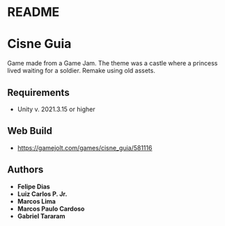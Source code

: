 # README #

# Cisne Guia

Game made from a Game Jam. The theme was a castle where a princess lived waiting for a soldier.
Remake using old assets.

## Requirements

- Unity v. 2021.3.15 or higher

## Web Build

- https://gamejolt.com/games/cisne_guia/581116

## Authors

* **Felipe Dias**
* **Luiz Carlos P. Jr.**
* **Marcos Lima**
* **Marcos Paulo Cardoso**
* **Gabriel Tararam**
